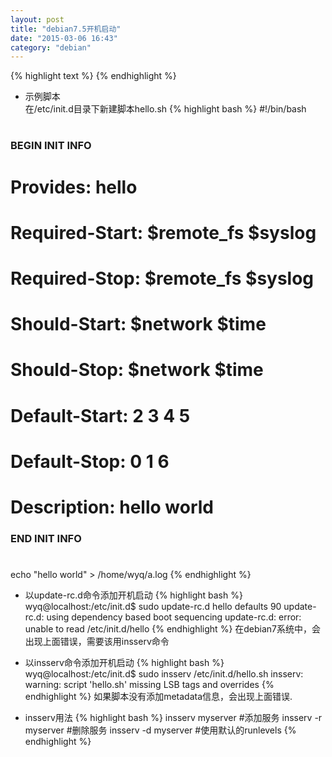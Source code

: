 ```yaml
---
layout: post
title: "debian7.5开机启动"
date: "2015-03-06 16:43"
category: "debian"
--- 
```

{% highlight text %}
{% endhighlight %}

* 示例脚本  
在/etc/init.d目录下新建脚本hello.sh
{% highlight bash %}
#!/bin/bash
#
### BEGIN INIT INFO
# Provides:          hello
# Required-Start:    $remote_fs $syslog
# Required-Stop:     $remote_fs $syslog
# Should-Start:      $network $time
# Should-Stop:       $network $time
# Default-Start:     2 3 4 5
# Default-Stop:      0 1 6
# Description:       hello world
### END INIT INFO
#

echo "hello world" > /home/wyq/a.log
{% endhighlight %}

* 以update-rc.d命令添加开机启动
{% highlight bash %}
wyq@localhost:/etc/init.d$ sudo update-rc.d hello defaults 90
update-rc.d: using dependency based boot sequencing
update-rc.d: error: unable to read /etc/init.d/hello
{% endhighlight %}
在debian7系统中，会出现上面错误，需要该用insserv命令

* 以insserv命令添加开机启动
{% highlight bash %}
wyq@localhost:/etc/init.d$ sudo insserv /etc/init.d/hello.sh
insserv: warning: script 'hello.sh' missing LSB tags and overrides
{% endhighlight %}
如果脚本没有添加metadata信息，会出现上面错误.

* insserv用法
{% highlight bash %}
insserv myserver #添加服务
insserv -r myserver #删除服务
insserv -d myserver #使用默认的runlevels
{% endhighlight %}


